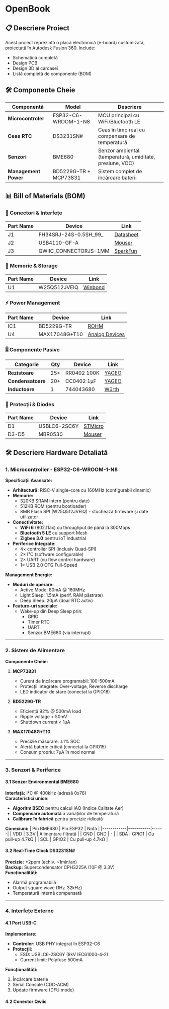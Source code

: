 # OpenBook

## 📋 Descriere Proiect
Acest proiect reprezintă o placă electronică (e-board) customizată, proiectată în Autodesk Fusion 360. Include:
- Schematică completă
- Design PCB
- Design 3D al carcasei
- Listă completă de componente (BOM)

## 🛠️ Componente Cheie
| Componentă | Model | Descriere |
|------------|-------|-----------|
| **Microcontroler** | ESP32-C6-WROOM-1-N8 | MCU principal cu WiFi/Bluetooth LE |
| **Ceas RTC** | DS3231SN# | Ceas în timp real cu compensare de temperatură |
| **Senzori** | BME680 | Senzor ambiental (temperatură, umiditate, presiune, VOC) |
| **Management Power** | BD5229G-TR + MCP73831 | Sistem complet de încărcare baterii |

## 📊 Bill of Materials (BOM)

### 🔌 Conectori & Interfețe
| Part Name | Device | Link |
|-----------|--------|------|
| J1 | FH34SRJ-24S-0.5SH_99_ | [Datasheet](https://componentsearchengine.com/part-view/XC6220A331MR-G/Torex) |
| J2 | USB4110-GF-A | [Mouser](https://componentsearchengine.com/part-view/USB4110-GF-A/GCT) |
| J3 | QWIIC_CONNECTORJS-1MM | [SparkFun](https://www.sparkfun.com/products/14417) |

### 💾 Memorie & Storage
| Part Name | Device | Link |
|-----------|--------|------|
| U1 | W25Q512JVEIQ | [Winbond](https://www.snapeda.com/parts/W25Q512JVEIQ/Winbond+Electronics/view-part/) |

### ⚡ Power Management
| Part Name | Device | Link |
|-----------|--------|------|
| IC1 | BD5229G-TR | [ROHM](https://componentsearchengine.com/part-view/BD5229G-TR/ROHM) |
| U4 | MAX17048G+T10 | [Analog Devices](https://www.snapeda.com/parts/MAX17048G+T10/Analog+Devices/view-part/) |

### 🎚️ Componente Pasive
| Categorie | Qty | Device | Link |
|-----------|-----|--------|------|
| **Rezistoare** | 25+ | RR0402 100K | [YAGEO](https://componentsearchengine.com/part-view/R0402%201%25%20100%20K/YAGEO) |
| **Condensatoare** | 20+ | CC0402 1µF | [YAGEO](https://componentsearchengine.com/part-view/CC0402MRX5R5BB106/YAGEO) |
| **Inductoare** | 1 | 744043680 | [Würth](https://eu.mouser.com/ProductDetail/Wurth-Elektronik/744043680) |

### 🛑 Protecții & Diodes
| Part Name | Device | Link |
|-----------|--------|------|
| D1 | USBLC6-2SC6Y | [STMicro](https://www.snapeda.com/parts/USBLC6-2SC6Y/STMicroelectronics/view-part/) |
| D3-D5 | MBR0530 | [Mouser](https://eu.mouser.com/ProductDetail/KYOCERA-AVX/SD0805S020S1R0) |

## 🛠️ Descriere Hardware Detaliată

### 1. Microcontroller - ESP32-C6-WROOM-1-N8
**Specificații Avansate:**
- **Arhitectură:** RISC-V single-core cu 160MHz (configurabil dinamic)
- **Memorie:**
  - 320KB SRAM intern (pentru date)
  - 512KB ROM (pentru bootloader)
  - 8MB Flash SPI (W25Q512JVEIQ) - stochează firmware și date utilizator
- **Conectivitate:**
  - **WiFi 6** (802.11ax) cu throughput de până la 300Mbps
  - **Bluetooth 5 LE** cu support Mesh
  - **Zigbee 3.0** pentru IoT industrial
- **Periferice Integrate:**
  - 4× controller SPI (inclusiv Quad-SPI)
  - 2× I²C (software configurable)
  - 2× UART (cu flow control hardware)
  - 1× USB 2.0 OTG Full-Speed

**Management Energie:**
- **Moduri de operare:**
  - Active Mode: 80mA @ 160MHz
  - Light Sleep: 1.5mA (perif. RAM păstrate)
  - Deep Sleep: 20µA (doar RTC activ)
- **Feature-uri speciale:**
  - Wake-up din Deep Sleep prin:
    - GPIO
    - Timer RTC
    - UART
    - Senzor BME680 (via interrupt)
   
---

### 2. Sistem de Alimentare

**Componente Cheie:**
1. **MCP73831**
   - Curent de încărcare programabil: 100-500mA
   - Protecții integrate: Over-voltage, Reverse discharge
   - LED indicator de stare (conectat la GPIO18)

2. **BD5229G-TR**
   - Eficiență 92% @ 500mA load
   - Ripple voltage < 50mV
   - Shutdown current < 1µA

3. **MAX17048G+T10**
   - Precizie măsurare: ±1% SOC
   - Alertă baterie critică (conectat la GPIO15)
   - Consum propriu: 7µA în mod normal

---

### 3. Senzori & Periferice

#### 3.1 Senzor Environmental BME680
**Interfață:** I²C @ 400kHz (adresă 0x76)  
**Caracteristici unice:**
- **Algoritm BSEC** pentru calcul IAQ (Indice Calitate Aer)
- **Compensare automată** a variațiilor de temperatură
- **Calibrare în fabrică** pentru precizie ridicată

**Conexiuni:**
| Pin BME680 | Pin ESP32 | Notă |
|------------|-----------|------|
| VDD        | 3.3V      | Alimentare filtrată |
| GND        | GND       | - |
| SDA        | GPIO1     | Cu pull-up 4.7kΩ |
| SCL        | GPIO2     | Cu pull-up 4.7kΩ |

#### 3.2 Real-Time Clock DS3231SN#
**Precizie:** ±2ppm (echiv. ~1min/an)  
**Backup:** Supercondensator CPH3225A (10F @ 3.3V)  
**Funcționalități:**
- Alarmă programabilă
- Output square wave (1Hz-32kHz)
- Temperatură internă compensată

---

### 4. Interfețe Externe

#### 4.1 Port USB-C
**Implementare:**
- **Controler:** USB PHY integrat în ESP32-C6
- **Protecții:**
  - ESD: USBLC6-2SC6Y (8kV IEC61000-4-2)
  - Current limit: Polyfuse 500mA

**Funcționalități:**
1. Încărcare baterie
2. Serial Console (CDC-ACM)
3. Update firmware (DFU mode)

#### 4.2 Conector Qwiic
